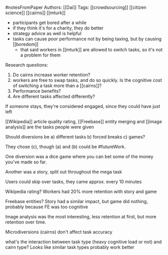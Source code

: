 #notesFromPaper
Authors: [[Dai]]
Tags: [[crowdsourcing]] [[citizen science]] [[cairns]] [[mturk]]

 - participants get bored after a while
 - if they think it's for a charity, they do better
 - strategy advice as well is helpful
 - tasks can cause poor performance not by being taxing, but by causing [[boredom]]
   - that said workers in [[mturk]] are allowed to switch tasks, so it's not a problem for them

Research questions:

 1) Do cairns increase worker retention?
   1) workers are free to swap tasks, and do so quickly. Is the cognitive cost of switching a task more than a [[cairns]]?
 2) Performance benefits?
 3) Are different tasks affected differently?

If someone stays, they're considered engaged, since they could have just left

[[Wikipedia]] article quality rating, [[Freebase]] entity merging and [[image analysis]] are the tasks people were given

Should diversions be 
 a) different tasks
 b) forced breaks
 c) games?

They chose (c), though (a) and (b) could be #futureWork. 

One diversion was a dice game where you can bet some of the money you've made so far.

Another was a story, split out throughout the mega task

Users could skip over tasks, they came approx. every 10 minutes

Wikipedia rating? Workers had 20% more retention with story and game

Freebase entities? Story had a similar impact, but game did nothing, probably because FE was too cognitive

Image analysis was the most interesting, less retention at first, but more retention over time.

Microdiversions (cairns) don't affect task accuracy

what's the interaction between task type (heavy cognitive load or not) and cairn type? Looks like similar task types probably work better
